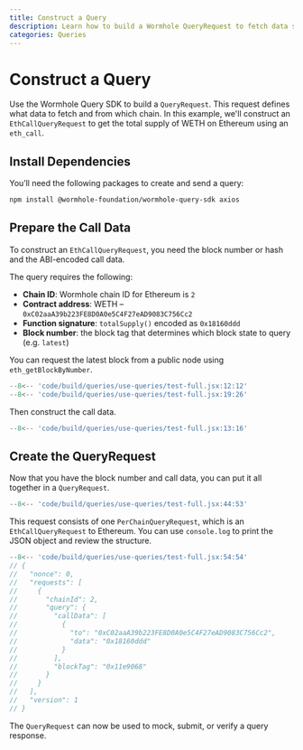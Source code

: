 ```yaml
---
title: Construct a Query
description: Learn how to build a Wormhole QueryRequest to fetch data such as the total supply of WETH on Ethereum.
categories: Queries
---
```


# Construct a Query

Use the Wormhole Query SDK to build a `QueryRequest`. This request defines what data to fetch and from which chain. In this example, we'll construct an `EthCallQueryRequest` to get the total supply of WETH on Ethereum using an `eth_call`.

## Install Dependencies

You’ll need the following packages to create and send a query:

```bash
npm install @wormhole-foundation/wormhole-query-sdk axios
```

## Prepare the Call Data

To construct an `EthCallQueryRequest`, you need the block number or hash and the ABI-encoded call data.

The query requires the following:

- **Chain ID**: Wormhole chain ID for Ethereum is `2`
- **Contract address**: WETH – `0xC02aaA39b223FE8D0A0e5C4F27eAD9083C756Cc2`
- **Function signature**: `totalSupply()` encoded as `0x18160ddd`
- **Block number**: the block tag that determines which block state to query (e.g. `latest`)

You can request the latest block from a public node using `eth_getBlockByNumber`.

```jsx
--8<-- 'code/build/queries/use-queries/test-full.jsx:12:12'
--8<-- 'code/build/queries/use-queries/test-full.jsx:19:26'
```

Then construct the call data.

```jsx
--8<-- 'code/build/queries/use-queries/test-full.jsx:13:16'
```

## Create the QueryRequest

Now that you have the block number and call data, you can put it all together in a `QueryRequest`.

```jsx
--8<-- 'code/build/queries/use-queries/test-full.jsx:44:53'
```

This request consists of one `PerChainQueryRequest`, which is an `EthCallQueryRequest` to Ethereum. You can use `console.log` to print the JSON object and review the structure.

```jsx
--8<-- 'code/build/queries/use-queries/test-full.jsx:54:54'
// {
//   "nonce": 0,
//   "requests": [
//     {
//       "chainId": 2,
//       "query": {
//         "callData": [
//           {
//             "to": "0xC02aaA39b223FE8D0A0e5C4F27eAD9083C756Cc2",
//             "data": "0x18160ddd"
//           }
//         ],
//         "blockTag": "0x11e9068"
//       }
//     }
//   ],
//   "version": 1
// }
```

The `QueryRequest` can now be used to mock, submit, or verify a query response.
